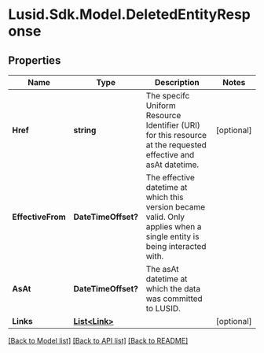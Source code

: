 
# Lusid.Sdk.Model.DeletedEntityResponse

## Properties

Name | Type | Description | Notes
------------ | ------------- | ------------- | -------------
**Href** | **string** | The specifc Uniform Resource Identifier (URI) for this resource at the requested effective and asAt datetime. | [optional] 
**EffectiveFrom** | **DateTimeOffset?** | The effective datetime at which this version became valid. Only applies when a single entity is being interacted with. | 
**AsAt** | **DateTimeOffset?** | The asAt datetime at which the data was committed to LUSID. | 
**Links** | [**List&lt;Link&gt;**](Link.md) |  | [optional] 

[[Back to Model list]](../README.md#documentation-for-models)
[[Back to API list]](../README.md#documentation-for-api-endpoints)
[[Back to README]](../README.md)

